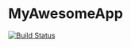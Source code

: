 # MyAwesomeApp

[![Build Status](https://travis-ci.org/boudhayanb/MyAwesomeApp.svg?branch=master)](https://travis-ci.org/boudhayanb/MyAwesomeApp)
